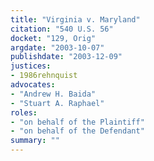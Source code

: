 ```yaml
---
title: "Virginia v. Maryland"
citation: "540 U.S. 56"
docket: "129, Orig"
argdate: "2003-10-07"
publishdate: "2003-12-09"
justices:
- 1986rehnquist
advocates:
- "Andrew H. Baida"
- "Stuart A. Raphael"
roles:
- "on behalf of the Plaintiff"
- "on behalf of the Defendant"
summary: ""
---
```


